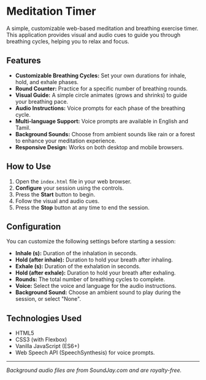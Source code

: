  # Meditation Timer
 
 A simple, customizable web-based meditation and breathing exercise timer. This application provides visual and audio cues to guide you through breathing cycles, helping you to relax and focus.
 
 ## Features
 
 - **Customizable Breathing Cycles:** Set your own durations for inhale, hold, and exhale phases.
 - **Round Counter:** Practice for a specific number of breathing rounds.
 - **Visual Guide:** A simple circle animates (grows and shrinks) to guide your breathing pace.
 - **Audio Instructions:** Voice prompts for each phase of the breathing cycle.
 - **Multi-language Support:** Voice prompts are available in English and Tamil.
 - **Background Sounds:** Choose from ambient sounds like rain or a forest to enhance your meditation experience.
 - **Responsive Design:** Works on both desktop and mobile browsers.
 
 ## How to Use
 
 1.  Open the `index.html` file in your web browser.
 2.  **Configure** your session using the controls.
 3.  Press the **Start** button to begin.
 4.  Follow the visual and audio cues.
 5.  Press the **Stop** button at any time to end the session.
 
 ## Configuration
 
 You can customize the following settings before starting a session:
 
 -   **Inhale (s):** Duration of the inhalation in seconds.
 -   **Hold (after inhale):** Duration to hold your breath after inhaling.
 -   **Exhale (s):** Duration of the exhalation in seconds.
 -   **Hold (after exhale):** Duration to hold your breath after exhaling.
 -   **Rounds:** The total number of breathing cycles to complete.
 -   **Voice:** Select the voice and language for the audio instructions.
 -   **Background Sound:** Choose an ambient sound to play during the session, or select "None".
 
 ## Technologies Used
 
 -   HTML5
 -   CSS3 (with Flexbox)
 -   Vanilla JavaScript (ES6+)
 -   Web Speech API (SpeechSynthesis) for voice prompts.
 
 ---
 
 *Background audio files are from SoundJay.com and are royalty-free.*